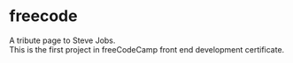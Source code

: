 # freecode
A tribute page to Steve Jobs.
<br/>
This is the first project in freeCodeCamp front end development certificate.
